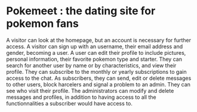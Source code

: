 # Pokemeet : the dating site for pokemon fans
A visitor can look at the homepage, but an account is necessary for further access.
A visitor can sign up with an username, their email address and gender, becoming a user.
A user can edit their profile to include pictures, personal information, their favorite pokemon type and starter.
They can search for another user by name or by characteristics, and view their profile.
They can subscribe to the monthly or yearly subscriptions to gain access to the chat.
As subscribers, they can send, edit or delete messages to other users, block harcelers and signal a problem to an admin. 
They can see who visit their profile.
The administrators can modify and delete messages and profiles, in addition to having access to all the functionnalities a subscriber would have access to.
